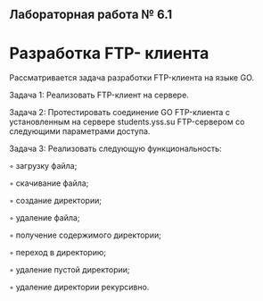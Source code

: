 ## Лабораторная работа № 6.1

# Разработка FTP- клиента

Рассматривается задача разработки FTP-клиента на языке GO.

Задача 1: Реализовать FTP-клиент на сервере.

Задача 2: Протестировать соединение GO FTP-клиента с установленным на
сервере students.yss.su FTP-сервером со следующими параметрами доступа.

Задача 3: Реализовать следующую функциональность:

◦ загрузку файла;

◦ скачивание файла;

◦ создание директории;

◦ удаление файла;

◦ получение содержимого директории;

◦ переход в директорию;

◦ удаление пустой директории;

◦ удаление директории рекурсивно.
